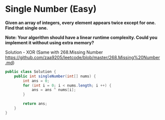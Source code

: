 # Single Number (Easy)

**Given an array of integers, every element appears twice except for one. Find that single one.**

**Note:
Your algorithm should have a linear runtime complexity. Could you implement it without using extra memory?**

Solution - XOR (Same with 268.Missing Number https://github.com/zaa9205/leetcode/blob/master/268.Missing%20Number.md)
```java
public class Solution {
    public int singleNumber(int[] nums) {
        int ans = 0;
        for (int i = 0; i < nums.length; i ++) {
            ans = ans ^ nums[i];
        }
        
        return ans;
    }
}
```
